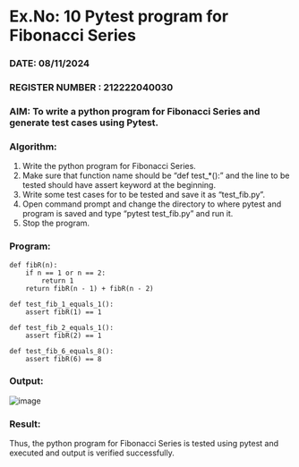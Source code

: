 # Ex.No: 10  Pytest program for Fibonacci Series

### DATE: 08/11/2024                                                                           
### REGISTER NUMBER : 212222040030
### AIM: To write a python program for Fibonacci Series and generate test cases using Pytest. 

### Algorithm:

1. Write the python program for Fibonacci Series. 
2. Make sure that function name should be “def test_*():” and the line to be tested 
should have assert keyword at the beginning. 
3. Write some test cases for to be tested and save it as “test_fib.py”. 
4. Open command prompt and change the directory to where pytest and program is 
saved and type “pytest test_fib.py” and run it. 
5. Stop the program.

### Program:

```
def fibR(n):
    if n == 1 or n == 2:
        return 1
    return fibR(n - 1) + fibR(n - 2)

def test_fib_1_equals_1():
    assert fibR(1) == 1

def test_fib_2_equals_1():
    assert fibR(2) == 1

def test_fib_6_equals_8():
    assert fibR(6) == 8
```










### Output:
![image](https://github.com/user-attachments/assets/63e992f1-1f31-48e7-beb5-b865af3cc912)

### Result:
Thus, the python program for Fibonacci Series is tested using pytest and executed and output is verified successfully.


